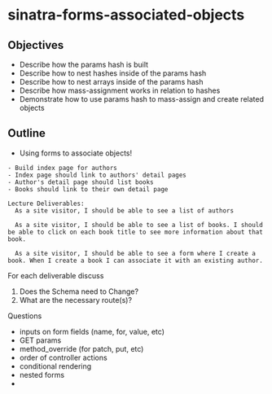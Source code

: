 # sinatra-forms-associated-objects

## Objectives

* Describe how the params hash is built
* Describe how to nest hashes inside of the params hash
* Describe how to nest arrays inside of the params hash
* Describe how mass-assignment works in relation to hashes
* Demonstrate how to use params hash to mass-assign and create related objects

## Outline

* Using forms to associate objects!


```text
- Build index page for authors
- Index page should link to authors' detail pages
- Author's detail page should list books
- Books should link to their own detail page
```

```text
Lecture Deliverables:
  As a site visitor, I should be able to see a list of authors
 
  As a site visitor, I should be able to see a list of books. I should be able to click on each book title to see more information about that book.

  As a site visitor, I should be able to see a form where I create a book. When I create a book I can associate it with an existing author.
```

For each deliverable discuss

1. Does the Schema need to Change?
2. What are the necessary route\(s\)?



Questions
- inputs on form fields (name, for, value, etc)
- GET params
- method_override (for patch, put, etc)
- order of controller actions
- conditional rendering
- nested forms
- 
